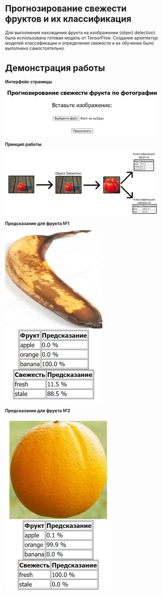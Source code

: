 # Прогнозирование свежести фруктов и их классификация

Для выполнения нахождения фрукта на изображении (object detection) была использована готовая модель от TensorFlow. Создание архитектур моделей классификации и определения свежести и их обучение было выполнено самостоятельно.

# Демонстрация работы

**Интерфейс страницы**

![](https://github.com/nikorr0/fruitpred/blob/master/screenshots/main-page.png)

**Принцип работы**

![](https://github.com/nikorr0/fruitpred/blob/master/screenshots/operating-principle.png)


**Предсказание для фрукта №1**

![](https://github.com/nikorr0/fruitpred/blob/master/screenshots/banana-freshness.png)

**Предсказание для фрукта №2**

![](https://github.com/nikorr0/fruitpred/blob/master/screenshots/orange-freshness.png)

